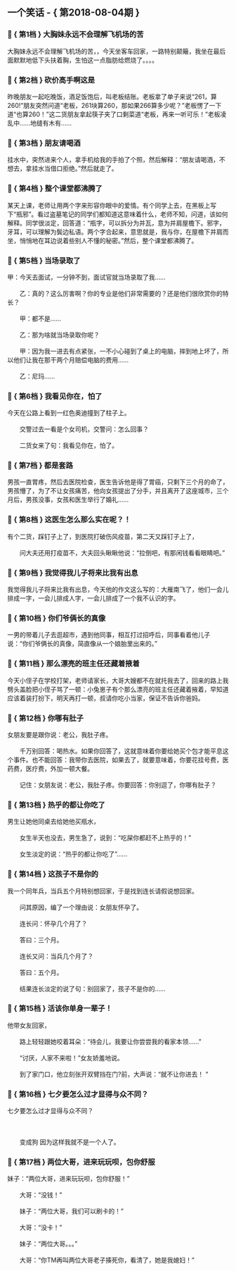 ## 一个笑话 - { 第2018-08-04期 }
</hr>

### :jack_o_lantern: { 第1档 } 大胸妹永远不会理解飞机场的苦
大胸妹永远不会理解飞机场的苦，，今天坐客车回家，一路特别颠簸，我坐在最后面默默地低下头扶着胸，生怕这一点脂肪给燃烧了。。。。


### :jack_o_lantern: { 第2档 } 砍价高手啊这是
昨晚朋友一起吃晚饭，酒足饭饱后，叫老板结账。老板拿了单子来说“261，算260!”朋友突然问道“老板，261块算260，那如果266算多少呢？”老板愣了一下道“也算260！”这二货朋友拿起筷子夹了口剩菜道“老板，再来一听可乐！”老板凌乱中……地缝有木有……


### :jack_o_lantern: { 第3档 } 朋友请喝酒
挂水中，突然进来个人，拿手机给我的手拍了个照，然后解释：“朋友请喝酒，不想去，拿挂水当借口拒绝。”然后就走了。


### :jack_o_lantern: { 第4档 } 整个课堂都沸腾了
某天上课，老师让用两个字来形容你眼中的爱情。有个同学上去，在黑板上写下“瓶邪”。看过盗墓笔记的同学们都知道这意味着什么，老师不知，问道，该如何解释。同学很淡定，回答道：“瓶字，可以拆分为并瓦，意为并肩屋檐下。邪字，牙耳，可以理解为鬓边私语。两个字合起来，意思就是，我与你，在屋檐下并肩而坐，悄悄地在耳边说着些别人不懂的秘密。”然后，整个课堂都沸腾了。


### :jack_o_lantern: { 第5档 } 当场录取了
甲：今天去面试，一分钟不到，面试官就当场录取了我……<br/><br/>　　乙：真的？这么厉害啊？你的专业是他们非常需要的？还是他们很欣赏你的特长？<br/><br/>　　甲：都不是……<br/><br/>　　乙：那为啥就当场录取你呢？<br/><br/>　　甲：因为我一进去有点紧张，一不小心碰到了桌上的电脑，摔到地上坏了，所以他们让我在那干两个月赔偿电脑的费用……<br/><br/>　　乙：尼玛……


### :jack_o_lantern: { 第6档 } 我看见你在，怕了
今天在公路上看到一红色奥迪撞到了柱子上。<br/><br/>　　交警过去一看是个女司机，交警问：怎么回事？<br/><br/>　　二货女来了句：我看见你在，怕了。


### :jack_o_lantern: { 第7档 } 都是套路
男孩一直胃疼，然后去医院检查，医生告诉他是得了胃癌，只剩下三个月的命了，男孩懵了，为了不让女孩痛苦，他向女孩提出了分手，并且离开了这座城市，三个月后，男孩没事，女孩和医生举行了婚礼……<br/>


### :jack_o_lantern: { 第8档 } 这医生怎么那么实在呢？！
有个二货，踩钉子上了，到医院打破伤风疫苗，第二天又踩钉子上了，<br/><br/>　　问大夫还用打疫苗不，大夫回头瞅瞅他说：“拉倒吧，有那闲钱看看眼睛吧。”


### :jack_o_lantern: { 第9档 } 我觉得我儿子将来比我有出息
我觉得我儿子将来比我有出息，今天他的作文这么写的：大雁南飞了，他们一会儿排成一字，一会儿排成人字，一会儿排成了一个我不认识的字。


### :jack_o_lantern: { 第10档 } 你们爷俩长的真像
一男的带着儿子去逛超市，遇到他同事，相互打过招呼后，同事看着他儿子说：“你们爷俩长的真像，简直像从一个娘胎里出来的。”


### :jack_o_lantern: { 第11档 } 那么漂亮的班主任还藏着掖着
今天小侄子在学校打架，老师请家长，大哥大嫂都不在就托我去了，回来的路上我劈头盖脸把小侄子骂了一顿：小兔崽子有个那么漂亮的班主任还藏着掖着，早知道应该着装打扮下，明天再打一顿，叔请你吃小当家，保证不告诉你爸妈。


### :jack_o_lantern: { 第12档 } 你哪有肚子
女朋友要是跟你说：老公，我肚子疼。<br/><br/>　　千万别回答：喝热水。如果你回答了，这就意味着你要给她买个包才能平息这个事件。也不能回答：我带你去医院，如果去了，就要意味着，你要花挂号费，医药费，医疗费，外加一顿大餐。<br/><br/>　　记住：女朋友说：老公，我肚子疼。你要回答：你别逗了，你哪有肚子？


### :jack_o_lantern: { 第13档 } 热乎的都让你吃了
男生让她他同桌去给她他买瓶水，<br/><br/>　　女生半天也没去，男生急了，说到：“吃屎你都赶不上热乎的！”<br/><br/>　　女生淡定的说：“热乎的都让你吃了”……


### :jack_o_lantern: { 第14档 } 这孩子不是你的
我一个同年兵，当兵五个月特别想回家，于是找到连长请假说想回家。<br/><br/>　　问其原因，编了一个理由说：女朋友怀孕了。<br/><br/>　　连长问：怀孕几个月了？<br/><br/>　　答曰：三个月。<br/><br/>　　连长又问：当兵几个月了？<br/><br/>　　答曰：五个月。<br/><br/>　　结果连长淡定的说了句：别回家了，孩子不是你的……


### :jack_o_lantern: { 第15档 } 活该你单身一辈子！
他带女友回家，<br/><br/>　　路上轻轻跟她咬着耳朵：“待会儿，我要让你尝尝我的看家本领……”<br/><br/>　　“讨厌，人家不来啦！”女友娇羞地说。<br/><br/>　　到了家门口，他立刻张开双臂挡在门?前，大声说：“就不让你进去！ ”


### :jack_o_lantern: { 第16档 } 七夕要怎么过才显得与众不同？
七夕要怎么过才显得与众不同？<br/><br/><br/><br/>　　变成狗 因为这样我就不是一个人了。


### :jack_o_lantern: { 第17档 } 两位大哥，进来玩玩呗，包你舒服
妹子：“两位大哥，进来玩玩呗，包你舒服！”<br/><br/>　　大哥：“没钱！”<br/><br/>　　妹子：“两位大哥，我们可以刷卡的！”<br/><br/>　　大哥：“没卡！”<br/><br/>　　妹子：“两位大哥。。。”<br/><br/>　　大哥：“你TM再叫两位大哥老子揍死你，看清了，她是我媳妇！”

